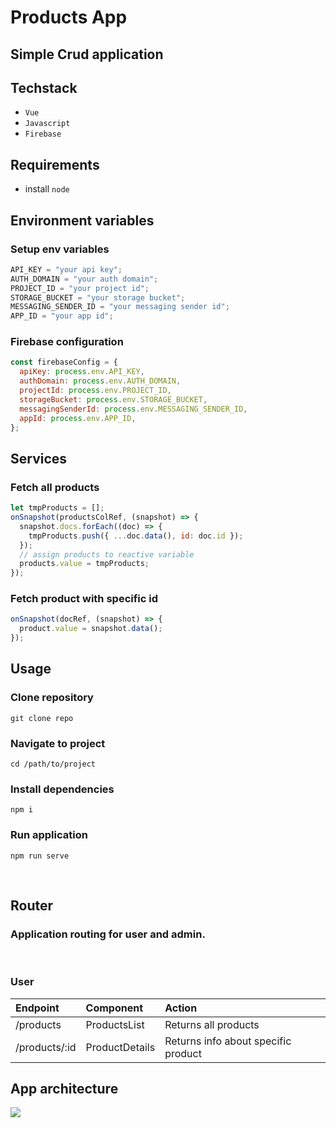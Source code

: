 # Products App

## Simple Crud application

## Techstack

- `Vue`
- `Javascript`
- `Firebase`

## Requirements

- install `node`

## Environment variables

### Setup env variables

```javascript
API_KEY = "your api key";
AUTH_DOMAIN = "your auth domain";
PROJECT_ID = "your project id";
STORAGE_BUCKET = "your storage bucket";
MESSAGING_SENDER_ID = "your messaging sender id";
APP_ID = "your app id";
```

### Firebase configuration

```javascript
const firebaseConfig = {
  apiKey: process.env.API_KEY,
  authDomain: process.env.AUTH_DOMAIN,
  projectId: process.env.PROJECT_ID,
  storageBucket: process.env.STORAGE_BUCKET,
  messagingSenderId: process.env.MESSAGING_SENDER_ID,
  appId: process.env.APP_ID,
};
```

## Services

### Fetch all products

```javascript
let tmpProducts = [];
onSnapshot(productsColRef, (snapshot) => {
  snapshot.docs.forEach((doc) => {
    tmpProducts.push({ ...doc.data(), id: doc.id });
  });
  // assign products to reactive variable
  products.value = tmpProducts;
});
```

### Fetch product with specific id

```javascript
onSnapshot(docRef, (snapshot) => {
  product.value = snapshot.data();
});
```

## Usage

### Clone repository

```
git clone repo
```

### Navigate to project

```
cd /path/to/project
```

### Install dependencies

```
npm i
```

### Run application

```
npm run serve
```

<br />

## Router

### Application routing for user and admin.

<br />

### User

| Endpoint      | Component      | Action                              |
| :------------ | :------------- | :---------------------------------- |
| /products     | ProductsList   | Returns all products                |
| /products/:id | ProductDetails | Returns info about specific product |

## App architecture

[![](https://mermaid.ink/img/pako:eNo1jksOgzAMRK9ieQ0XyKISlPYCrdQFYeESU6KSBIWwQMDd6_68Go3ePHnFNhhGhY9IYw_XSnuQK-rjYNknuPG9gTw_wNZxanswlGiDsj7byFMKkZvPoPwy0o3BT7xBgRk6jo6sEfn6hjSmnh1rVBINxadG7Xfh5lGsfDJWfKg6GibOkOYULotvUaU48x-qLMmj7kftL-nDP1k)](https://mermaid.live/edit#pako:eNo1jksOgzAMRK9ieQ0XyKISlPYCrdQFYeESU6KSBIWwQMDd6_68Go3ePHnFNhhGhY9IYw_XSnuQK-rjYNknuPG9gTw_wNZxanswlGiDsj7byFMKkZvPoPwy0o3BT7xBgRk6jo6sEfn6hjSmnh1rVBINxadG7Xfh5lGsfDJWfKg6GibOkOYULotvUaU48x-qLMmj7kftL-nDP1k)
